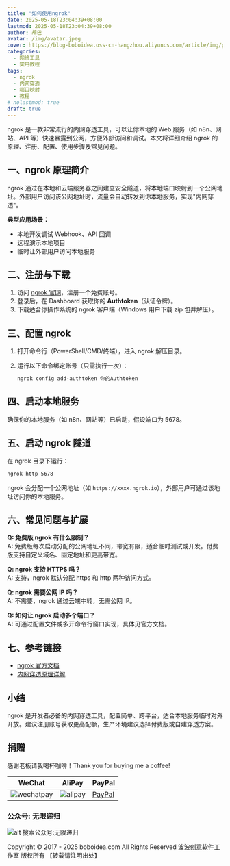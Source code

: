 ```yaml
---
title: "如何使用ngrok"
date: 2025-05-18T23:04:39+08:00
lastmod: 2025-05-18T23:04:39+08:00
author: 胡巴
avatar: /img/avatar.jpeg
cover: https://blog-boboidea.oss-cn-hangzhou.aliyuncs.com/article/img/posts/auto1/%E5%93%94%E5%93%A9%E5%93%94%E5%93%A9%E4%B8%8A%E6%90%9C%E9%9B%86%E7%9A%84%E7%BE%8E%E5%9B%BE%E8%89%B2%E5%9B%BE_1-1000/19.jpg
categories:
  - 网络工具
  - 实用教程
tags:
  - ngrok
  - 内网穿透
  - 端口映射
  - 教程
# nolastmod: true
draft: true
---
```


ngrok 是一款非常流行的内网穿透工具，可以让你本地的 Web 服务（如 n8n、网站、API 等）快速暴露到公网，方便外部访问和调试。本文将详细介绍 ngrok 的原理、注册、配置、使用步骤及常见问题。

<!--more-->

## 一、ngrok 原理简介

ngrok 通过在本地和云端服务器之间建立安全隧道，将本地端口映射到一个公网地址。外部用户访问该公网地址时，流量会自动转发到你本地服务，实现"内网穿透"。

**典型应用场景：**
- 本地开发调试 Webhook、API 回调
- 远程演示本地项目
- 临时让外部用户访问本地服务

## 二、注册与下载

1. 访问 [ngrok 官网](https://ngrok.com/)，注册一个免费账号。
2. 登录后，在 Dashboard 获取你的 **Authtoken**（认证令牌）。
3. 下载适合你操作系统的 ngrok 客户端（Windows 用户下载 zip 包并解压）。

## 三、配置 ngrok

1. 打开命令行（PowerShell/CMD/终端），进入 ngrok 解压目录。
2. 运行以下命令绑定账号（只需执行一次）：

   ```bash
   ngrok config add-authtoken 你的Authtoken
   ```

## 四、启动本地服务

确保你的本地服务（如 n8n、网站等）已启动，假设端口为 5678。

## 五、启动 ngrok 隧道

在 ngrok 目录下运行：

```bash
ngrok http 5678
```

ngrok 会分配一个公网地址（如 `https://xxxx.ngrok.io`），外部用户可通过该地址访问你的本地服务。

## 六、常见问题与扩展

**Q: 免费版 ngrok 有什么限制？**  
A: 免费版每次启动分配的公网地址不同，带宽有限，适合临时测试或开发。付费版支持自定义域名、固定地址和更高带宽。

**Q: ngrok 支持 HTTPS 吗？**  
A: 支持，ngrok 默认分配 https 和 http 两种访问方式。

**Q: ngrok 需要公网 IP 吗？**  
A: 不需要，ngrok 通过云端中转，无需公网 IP。

**Q: 如何让 ngrok 启动多个端口？**  
A: 可通过配置文件或多开命令行窗口实现，具体见官方文档。

## 七、参考链接

- [ngrok 官方文档](https://ngrok.com/docs)
- [内网穿透原理详解](https://zhuanlan.zhihu.com/p/37051983)

## 小结

ngrok 是开发者必备的内网穿透工具，配置简单、跨平台，适合本地服务临时对外开放。建议注册账号获取更高配额，生产环境建议选择付费版或自建穿透方案。

<!--qr_code-->

## 捐赠

感谢老板请我喝杯咖啡！Thank you for buying me a coffee!

| WeChat | AliPay | PayPal |
| --- | --- | --- |
| ![wechatpay](https://blog-boboidea.oss-cn-hangzhou.aliyuncs.com/pay/wechat_%E6%94%B6%E6%AC%BE%E7%A0%81.jpg) | ![alipay](https://blog-boboidea.oss-cn-hangzhou.aliyuncs.com/pay/alipay.jpg) | [PayPal](https://paypal.me/JianboQin?country.x=C2&locale.x=zh_XC) |

### 公众号: 无限递归

![alt 搜索公众号:无限递归](https://blog-boboidea.oss-cn-hangzhou.aliyuncs.com/article/img/gongzhonghao.jpeg "无限递归")

<!--declare-declare-->

Copyright &copy; 2017 - 2025 boboidea.com All Rights Reserved 波波创意软件工作室 版权所有 【转载请注明出处】 